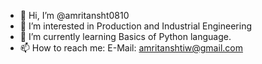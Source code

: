 - 👋 Hi, I’m @amritansht0810
- 👀 I’m interested in Production and Industrial Engineering
- 🌱 I’m currently learning Basics of Python language.
- 📫 How to reach me: E-Mail: amritanshtiw@gmail.com

<!---
amritansht0810/amritansht0810 is a ✨ special ✨ repository because its `README.md` (this file) appears on your GitHub profile.
You can click the Preview link to take a look at your changes.
--->
